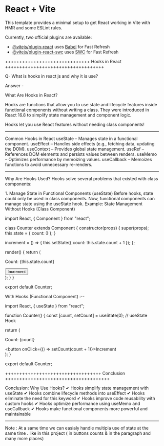# React + Vite

This template provides a minimal setup to get React working in Vite with HMR and some ESLint rules.

Currently, two official plugins are available:

- [@vitejs/plugin-react](https://github.com/vitejs/vite-plugin-react/blob/main/packages/plugin-react/README.md) uses [Babel](https://babeljs.io/) for Fast Refresh
- [@vitejs/plugin-react-swc](https://github.com/vitejs/vite-plugin-react-swc) uses [SWC](https://swc.rs/) for Fast Refresh



++++++++++++++++++++++++++++++ Hooks in React +++++++++++++++++++++++++++++++++++


Q- What is hooks in react js and why it is use?

Answer -

What Are Hooks in React?

Hooks are functions that allow you to use state and lifecycle features inside functional components without writing a class. They were introduced in React 16.8 to simplify state management and component logic.

Hooks let you use React features without needing class components!


*****************************

Common Hooks in React
useState – Manages state in a functional component.
useEffect – Handles side effects (e.g., fetching data, updating the DOM).
useContext – Provides global state management.
useRef – References DOM elements and persists values between renders.
useMemo – Optimizes performance by memoizing values.
useCallback – Memoizes functions to avoid unnecessary re-renders.

*****************************

Why Are Hooks Used?
Hooks solve several problems that existed with class components:

1️. Manage State in Functional Components (useState)
Before hooks, state could only be used in class components. Now, functional components can manage state using the useState hook.
Example: State Management Without Hooks (Class Component)

import React, { Component } from "react";

class Counter extends Component {
  constructor(props) {
    super(props);
    this.state = { count: 0 };
  }

  increment = () => {
    this.setState({ count: this.state.count + 1 });
  };

  render() {
    return (
      <div>
        <p>Count: {this.state.count}</p>
        <button onClick={this.increment}>Increment</button>
      </div>
    );
  }
}

export default Counter;

With Hooks (Functional Component) :--

import React, { useState } from "react";

function Counter() {
  const [count, setCount] = useState(0); // useState Hook

  return (
    <div>
      <p>Count: {count}</p>
      <button onClick={() => setCount(count + 1)}>Increment</button>
    </div>
  );
}

export default Counter;


++++++++++++++++++++++++++++++++++ Conclusion +++++++++++++++++++++++++++++++++++++

Conclusion: Why Use Hooks?
✔ Hooks simplify state management with useState
✔ Hooks combine lifecycle methods into useEffect
✔ Hooks eliminate the need for this keyword
✔ Hooks improve code reusability with custom hooks
✔ Hooks optimize performance using useMemo and useCallback
✔ Hooks make functional components more powerful and maintainable


*************************************

Note : At a same time we can easialy handle multipla use of state at the same time . like in this project ( in buttons counts & in the paragraph  and many more places)



